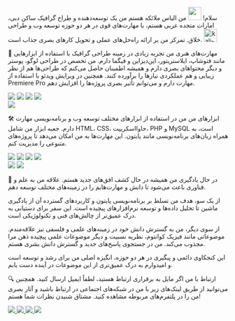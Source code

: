 سلام! <img src="https://raw.githubusercontent.com/MartinHeinz/MartinHeinz/master/wave.gif" width="30px"> من الیاس ملائکه هستم
من یک توسعه‌دهنده و طراح گرافیک ساکن دبی، امارات متحده عربی هستم، با مهارت‌های قوی در هر دو حوزه توسعه وب و طراحی خلاق. تمرکز من بر ارائه راه‌حل‌های عملی و تحویل کارهای بصری جذاب است. <img width="30" height="30" src="https://img.icons8.com/color/100/000000/kali-linux.png" alt="kali-linux"/>

🎨 مهارت‌های هنری
من تجربه زیادی در زمینه طراحی گرافیک با استفاده از ابزارهایی مانند فتوشاپ، ایلاستریتور، این‌دیزاین و فیگما دارم. من تخصص در طراحی لوگو، پوستر و دیگر محتواهای بصری دارم و همیشه اطمینان حاصل می‌کنم که طراحی‌ها هم از نظر زیبایی و هم عملکردی نیازها را برآورده کنند. همچنین در ویرایش ویدئو با استفاده از Premiere Pro مهارت دارم و می‌توانم تأثیر بصری پروژه‌ها را افزایش دهم.

<img src="https://readme-components.vercel.app/api?component=logo&fill=black&logo=figma&svgfill=df5c43"> <img src="https://readme-components.vercel.app/api?component=logo&fill=black&logo=Photoshop&svgfill=df5c43"> <img src="https://readme-components.vercel.app/api?component=logo&fill=black&logo=Illustrator&svgfill=f6df1c"> <img src="https://readme-components.vercel.app/api?component=logo&fill=black&logo=InDesign&svgfill=659b60"> <br> <img src="https://readme-components.vercel.app/api?component=logo&fill=black&logo=PremierePro&svgfill=f06629">

🛠 ابزارهای من
من در استفاده از ابزارهای مختلف توسعه وب و برنامه‌نویسی مهارت دارم. جعبه ابزار من شامل HTML، CSS، جاوااسکریپت، PHP و MySQL است، به همراه زبان‌های برنامه‌نویسی مانند پایتون. این مهارت‌ها به من امکان می‌دهد تا پروژه‌های متنوعی را مدیریت کنم.

<img src="https://readme-components.vercel.app/api?component=logo&fill=black&logo=PHP&svgfill=df5c43"> <img src="https://readme-components.vercel.app/api?component=logo&fill=black&logo=python&svgfill=df5c43"> <img src="https://readme-components.vercel.app/api?component=logo&fill=black&logo=javascript&svgfill=f6df1c"> <img src="https://readme-components.vercel.app/api?component=logo&fill=black&logo=MYSQL&svgfill=659b60"> <br> <img src="https://readme-components.vercel.app/api?component=logo&fill=black&logo=html5&svgfill=f06629"> <img src="https://readme-components.vercel.app/api?component=logo&fill=black&logo=CSS3&svgfill=028dd1">

📖 در حال یادگیری
من همیشه در حال کشف افق‌های جدید هستم. علاقه من به علم و فناوری باعث می‌شود تا دانش و مهارت‌هایم را در زمینه‌های مختلف توسعه دهم.

از یک سو، هدف من تسلط بر برنامه‌نویسی پایتون و کاربردهای گسترده آن از یادگیری ماشین تا تحلیل داده‌ها و توسعه نرم‌افزارهای پیچیده است. این سفر برای دستیابی به درک عمیق‌تر از چالش‌های فنی و تکنولوژیکی است.

از سوی دیگر، من به گسترش دانش خود در زمینه‌های علمی و فلسفی نیز علاقه‌مندم. موضوعاتی مانند فیزیک کوانتوم، نظریه نسبیت و دیگر موضوعات علمی پیچیده ذهن مرا مجذوب می‌کند. من در جستجوی پاسخ‌های جدید و گسترش دانش بشری هستم.

این کنجکاوی دائمی و پیگیری در هر دو حوزه، انگیزه اصلی من برای رشد و توسعه است و امیدوارم به درک عمیق‌تری از این موضوعات در آینده دست یابم.

🔍 ارتباط با من
اگر مایل به برقراری ارتباط هستید، لطفاً ایمیل ارسال کنید. همچنین می‌توانید از طریق لینک‌های زیر با من در شبکه‌های اجتماعی در ارتباط باشید و آثار بصری من را در پلتفرم‌های مربوطه مشاهده کنید. مشتاق شنیدن نظرات شما هستم!

<a href="https://t.me/elyas_malaeka"> <img src="https://readme-components.vercel.app/api?component=logo&fill=black&logo=Telegram&svgfill=df5c43"> </a> <a href="https://www.figma.com/@elyas_malaeka"> <img src="https://readme-components.vercel.app/api?component=logo&fill=black&logo=Figma&svgfill=f6df1c"> </a> <a href="https://dribbble.com/elyas-malaeka"> <img src="https://readme-components.vercel.app/api?component=logo&fill=black&logo=Dribbble&svgfill=f6df1c"> </a> <a href="https://www.behance.net/elyas_malaeka/"> <img src="https://readme-components.vercel.app/api?component=logo&fill=black&logo=Behance&svgfill=f6df1c"> </a>





